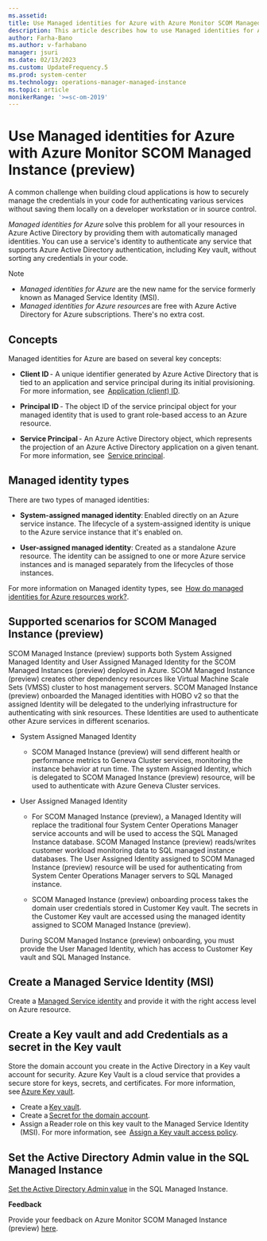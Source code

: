 ```yaml
---
ms.assetid: 
title: Use Managed identities for Azure with Azure Monitor SCOM Managed Instance (preview)
description: This article describes how to use Managed identities for Azure with Azure Monitor SCOM Managed Instance (preview).
author: Farha-Bano
ms.author: v-farhabano
manager: jsuri
ms.date: 02/13/2023
ms.custom: UpdateFrequency.5
ms.prod: system-center
ms.technology: operations-manager-managed-instance
ms.topic: article
monikerRange: '>=sc-om-2019'
---
```


# Use Managed identities for Azure with Azure Monitor SCOM Managed Instance (preview)

A common challenge when building cloud applications is how to securely manage the credentials in your code for authenticating various services without saving them locally on a developer workstation or in source control. 

*Managed identities for Azure* solve this problem for all your resources in Azure Active Directory by providing them with automatically managed identities. You can use a service's identity to authenticate any service that supports Azure Active Directory authentication, including Key vault, without sorting any credentials in your code. 

>[!Note]
>- *Managed identities for Azure* are the new name for the service formerly known as Managed Service Identity (MSI).
>- *Managed identities for Azure resources* are free with Azure Active Directory for Azure subscriptions. There's no extra cost.  

## Concepts 

Managed identities for Azure are based on several key concepts: 

- **Client ID** - A unique identifier generated by Azure Active Directory that is tied to an application and service principal during its initial provisioning. For more information, see   [Application (client) ID](/azure/active-directory/develop/developer-glossary#application-client-id).

- **Principal ID** - The object ID of the service principal object for your managed identity that is used to grant role-based access to an Azure resource. 

- **Service Principal** - An Azure Active Directory object, which represents the projection of an Azure Active Directory application on a given tenant. For more information, see  [Service principal](/azure/active-directory/develop/developer-glossary#service-principal-object).

## Managed identity types

There are two types of managed identities: 

- **System-assigned managed identity**: Enabled directly on an Azure service instance. The lifecycle of a system-assigned identity is unique to the Azure service instance that it's enabled on. 

- **User-assigned managed identity**: Created as a standalone Azure resource. The identity can be assigned to one or more Azure service instances and is managed separately from the lifecycles of those instances. 

For more information on Managed identity types, see  [How do managed identities for Azure resources work?](/azure/active-directory/managed-identities-azure-resources/overview#managed-identity-types). 

## Supported scenarios for SCOM Managed Instance (preview)

SCOM Managed Instance (preview) supports both System Assigned Managed Identity and User Assigned Managed Identity for the SCOM Managed Instances (preview) deployed in Azure. SCOM Managed Instance (preview) creates other dependency resources like Virtual Machine Scale Sets (VMSS) cluster to host management servers. SCOM Managed Instance (preview) onboarded the Managed identities with HOBO v2 so that the assigned Identity will be delegated to the underlying infrastructure for authenticating with sink resources. These Identities are used to authenticate other Azure services in different scenarios. 

- System Assigned Managed Identity

     - SCOM Managed Instance (preview) will send different health or performance metrics to Geneva Cluster services, monitoring the instance behavior at run time. The system Assigned Identity, which is delegated to SCOM Managed Instance (preview) resource, will be used to authenticate with Azure Geneva Cluster services. 

- User Assigned Managed Identity 

     - For SCOM Managed Instance (preview), a Managed Identity will replace the traditional four System Center Operations Manager service accounts and will be used to access the SQL Managed Instance database. SCOM Managed Instance (preview) reads/writes customer workload monitoring data to SQL managed instance databases. The User Assigned Identity assigned to SCOM Managed Instance (preview) resource will be used for authenticating from System Center Operations Manager servers to SQL Managed instance. 

     - SCOM Managed Instance (preview) onboarding process takes the domain user credentials stored in Customer Key vault. The secrets in the Customer Key vault are accessed using the managed identity assigned to SCOM Managed Instance (preview). 

     During SCOM Managed Instance (preview) onboarding, you must provide the User Managed Identity, which has access to Customer Key vault and SQL Managed Instance.

## Create a Managed Service Identity (MSI)

Create a [Managed Service identity](/system-center/scom/create-operations-manager-managed-instance?view=sc-om-2022&tabs=prereqs-portal#create-a-managed-service-identity-msi&preserve-view=true) and provide it with the right access level on Azure resource.

## Create a Key vault and add Credentials as a secret in the Key vault  

Store the domain account you create in the Active Directory in a Key vault account for security. Azure Key Vault is a cloud service that provides a secure store for keys, secrets, and certificates. For more information, see [Azure Key vault](/azure/key-vault/general/overview).

- Create a [Key vault](/azure/key-vault/general/quick-create-portal).
- Create a [Secret for the domain account](/azure/key-vault/secrets/quick-create-portal).
- Assign a Reader role on this key vault to the Managed Service Identity (MSI). For more information, see  [Assign a Key vault access policy](/azure/key-vault/general/assign-access-policy?tabs=azure-portal).

## Set the Active Directory Admin value in the SQL Managed Instance

[Set the Active Directory Admin value](/system-center/scom/create-operations-manager-managed-instance?view=sc-om-2022&tabs=prereqs-portal#set-the-active-directory-admin-value-in-the-sql-mi&preserve-view=true) in the SQL Managed Instance.

**Feedback**

Provide your feedback on Azure Monitor SCOM Managed Instance (preview) [here](https://forms.office.com/pages/responsepage.aspx?id=v4j5cvGGr0GRqy180BHbR8_G7TnWWL9AgnUEG-odf9BUNkhBQ0s4NUIxVTY5UjBSUzhENUZVNlNVUS4u).
